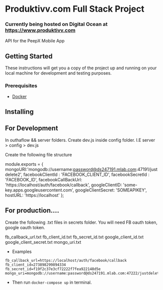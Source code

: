 # Produktivv.com Full Stack Project

### Currently being hosted on Digital Ocean at https://www.produktivv.com

API for the PeepX Mobile App

## Getting Started

These instructions will get you a copy of the project up and running on your local machine for development and testing purposes.

### Prerequisites

* [Docker](https://www.docker.com/)

## Installing

## For Development

In outhaflow && server folders. Create dev.js inside config folder. I.E server > config > dev.js

Create the following file structure

module.exports = {
	mongoURI:'mongodb://username:password@ds247191.mlab.com:47191/justdelete2',
	facebookClientId : 'FACEBOOK_CLIENT_ID',
	facebookSecretId : 'FACEBOOK_ID',
	facebookCallBackUrl: 'https://localhost/auth/facebook/callback',
	googleClientID: 'some-key.apps.googleusercontent.com',
	googleClientSecret: 'SOMEAPIKEY',
	hostURL: 'https://localhost'
};


## For production....

Create the following .txt files in secrets folder. You will need FB oauth token, google oauth token.

fb_callback_url.txt
fb_client_id.txt
fb_secret_id.txt
google_client_id.txt
google_client_secret.txt
mongo_uri.txt

* Examples
```
fb_callback_url=https://localhost/auth/facebook/callback
fb_client_id=273898299894334
fb_secret_id=f19f2c37e3cf72222f7fea922148d5e
mongo_uri=mongodb://username:password@ds247191.mlab.com:47222/justdelete2
```

* Then run `docker-compose up` in terminal.
